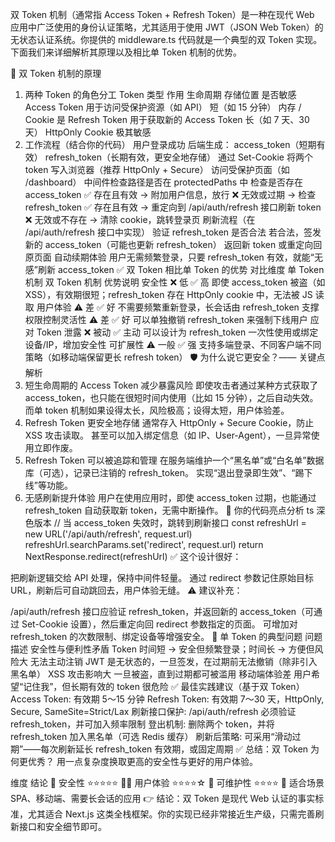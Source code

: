 双 Token 机制（通常指 Access Token + Refresh Token）是一种在现代 Web 应用中广泛使用的身份认证策略，尤其适用于使用 JWT（JSON Web Token）的无状态认证系统。你提供的 middleware.ts 代码就是一个典型的双 Token 实现。下面我们来详细解析其原理以及相比单 Token 机制的优势。

🔐 双 Token 机制的原理
1. 两种 Token 的角色分工
Token 类型	作用	生命周期	存储位置	是否敏感
Access Token	用于访问受保护资源（如 API）	短（如 15 分钟）	内存 / Cookie	是
Refresh Token	用于获取新的 Access Token	长（如 7 天、30 天）	HttpOnly Cookie	极其敏感
2. 工作流程（结合你的代码）
用户登录成功
后端生成：
access_token（短期有效）
refresh_token（长期有效，更安全地存储）
通过 Set-Cookie 将两个 token 写入浏览器（推荐 HttpOnly + Secure）
访问受保护页面（如 /dashboard）
中间件检查路径是否在 protectedPaths 中
检查是否存在 access_token
✅ 存在且有效 → 附加用户信息，放行
❌ 无效或过期 → 检查 refresh_token
✅ 存在且有效 → 重定向到 /api/auth/refresh 接口刷新 token
❌ 无效或不存在 → 清除 cookie，跳转登录页
刷新流程（在 /api/auth/refresh 接口中实现）
验证 refresh_token 是否合法
若合法，签发新的 access_token（可能也更新 refresh_token）
返回新 token 或重定向回原页面
自动续期体验
用户无需频繁登录，只要 refresh_token 有效，就能“无感”刷新 access_token
✅ 双 Token 相比单 Token 的优势
对比维度	单 Token 机制	双 Token 机制	优势说明
安全性	❌ 低	✅ 高	即使 access_token 被盗（如 XSS），有效期很短；refresh_token 存在 HttpOnly cookie 中，无法被 JS 读取
用户体验	⚠️ 差	✅ 好	不需要频繁重新登录，长会话由 refresh_token 支撑
权限控制灵活性	⚠️ 差	✅ 好	可以单独撤销 refresh_token 来强制下线用户
应对 Token 泄露	❌ 被动	✅ 主动	可以设计为 refresh_token 一次性使用或绑定设备/IP，增加安全性
可扩展性	⚠️ 一般	✅ 强	支持多端登录、不同客户端不同策略（如移动端保留更长 refresh token）
🛡️ 为什么说它更安全？—— 关键点解析
1. 短生命周期的 Access Token 减少暴露风险
即使攻击者通过某种方式获取了 access_token，也只能在很短时间内使用（比如 15 分钟），之后自动失效。
而单 token 机制如果设得太长，风险极高；设得太短，用户体验差。
2. Refresh Token 更安全地存储
通常存入 HttpOnly + Secure Cookie，防止 XSS 攻击读取。
甚至可以加入绑定信息（如 IP、User-Agent），一旦异常使用立即作废。
3. Refresh Token 可以被追踪和管理
在服务端维护一个“黑名单”或“白名单”数据库（可选），记录已注销的 refresh_token。
实现“退出登录即生效”、“踢下线”等功能。
4. 无感刷新提升体验
用户在使用应用时，即使 access_token 过期，也能通过 refresh_token 自动获取新 token，无需中断操作。
📝 你的代码亮点分析
ts
深色版本
// 当 access_token 失效时，跳转到刷新接口
const refreshUrl = new URL('/api/auth/refresh', request.url)
refreshUrl.searchParams.set('redirect', request.url)
return NextResponse.redirect(refreshUrl)
✅ 这个设计很好：

把刷新逻辑交给 API 处理，保持中间件轻量。
通过 redirect 参数记住原始目标 URL，刷新后可自动跳回去，用户体验无缝。
⚠️ 建议补充：

/api/auth/refresh 接口应验证 refresh_token，并返回新的 access_token（可通过 Set-Cookie 设置），然后重定向回 redirect 参数指定的页面。
可增加对 refresh_token 的次数限制、绑定设备等增强安全。
🚫 单 Token 的典型问题
问题	描述
安全性与便利性矛盾	Token 时间短 → 安全但频繁登录；时间长 → 方便但风险大
无法主动注销	JWT 是无状态的，一旦签发，在过期前无法撤销（除非引入黑名单）
XSS 攻击影响大	一旦被盗，直到过期都可被滥用
移动端体验差	用户希望“记住我”，但长期有效的 token 很危险
✅ 最佳实践建议（基于双 Token）
Access Token: 有效期 5～15 分钟
Refresh Token: 有效期 7～30 天，HttpOnly, Secure, SameSite=Strict/Lax
刷新接口保护: /api/auth/refresh 必须验证 refresh_token，并可加入频率限制
登出机制: 删除两个 token，并将 refresh_token 加入黑名单（可选 Redis 缓存）
刷新后策略: 可采用“滑动过期”——每次刷新延长 refresh_token 有效期，或固定周期
✅ 总结：双 Token 为何更优秀？
用一点复杂度换取更高的安全性与更好的用户体验。

维度	结论
🔐 安全性	⭐⭐⭐⭐⭐
🧑‍💻 用户体验	⭐⭐⭐⭐☆
🧩 可维护性	⭐⭐⭐⭐
📱 适合场景	SPA、移动端、需要长会话的应用
👉 结论：双 Token 是现代 Web 认证的事实标准，尤其适合 Next.js 这类全栈框架。你的实现已经非常接近生产级，只需完善刷新接口和安全细节即可。